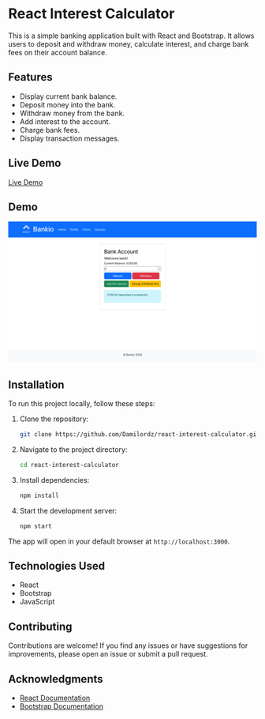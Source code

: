 # React Interest Calculator

This is a simple banking application built with React and Bootstrap. It allows users to deposit and withdraw money, calculate interest, and charge bank fees on their account balance.

## Features
- Display current bank balance.
- Deposit money into the bank.
- Withdraw money from the bank.
- Add interest to the account.
- Charge bank fees.
- Display transaction messages.

## Live Demo

[Live Demo](https://react-interest-calculator-six.vercel.app/)

## Demo

![React Interest Calculator Demo](src/assets/images/demo.png)

## Installation

To run this project locally, follow these steps:

1. Clone the repository:
   ```bash
   git clone https://github.com/Damilordz/react-interest-calculator.git
   ```
2. Navigate to the project directory:
   ```bash
   cd react-interest-calculator
   ```
3. Install dependencies:
   ```bash
   npm install
   ```
4. Start the development server:
   ```bash
   npm start
   ```
The app will open in your default browser at `http://localhost:3000`.

## Technologies Used

- React
- Bootstrap
- JavaScript

## Contributing

Contributions are welcome! If you find any issues or have suggestions for improvements, please open an issue or submit a pull request.


## Acknowledgments

- [React Documentation](https://react.dev/learn)
- [Bootstrap Documentation](https://getbootstrap.com/docs/)
